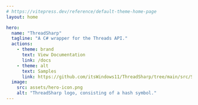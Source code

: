 ```yaml
---
# https://vitepress.dev/reference/default-theme-home-page
layout: home

hero:
  name: "ThreadSharp"
  tagline: "A C# wrapper for the Threads API."
  actions:
    - theme: brand
      text: View Documentation
      link: /docs
    - theme: alt
      text: Samples
      link: https://github.com/itsWindows11/ThreadSharp/tree/main/src/Samples
  image:
    src: assets/hero-icon.png
    alt: "ThreadSharp logo, consisting of a hash symbol."
---
```

